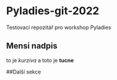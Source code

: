 # Pyladies-git-2022
Testovací repozitář pro workshop Pyladies

## Mensi nadpis
to je *kurziva* a toto je **tucne**

##Další sekce
